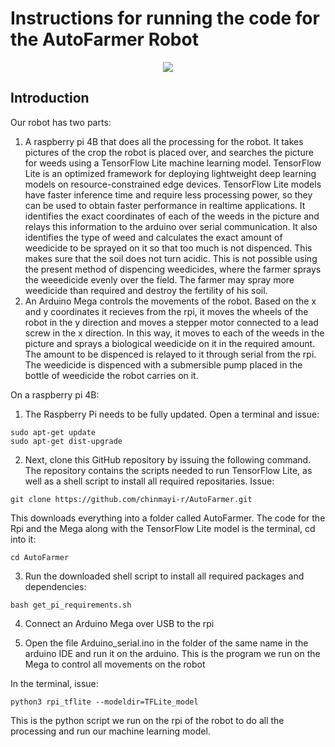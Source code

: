 # Instructions for running the code for the AutoFarmer Robot

<p align="center">
   <img src="doc/AutoFarmer-robot-image.jpg">
</p>

## Introduction
Our robot has two parts:
1. A raspberry pi 4B that does all the processing for the robot. It takes pictures of the crop the robot is placed over, and searches the picture for weeds using a TensorFlow Lite machine learning model. TensorFlow Lite is an optimized framework for deploying lightweight deep learning models on resource-constrained edge devices. TensorFlow Lite models have faster inference time and require less processing power, so they can be used to obtain faster performance in realtime applications. It identifies the exact coordinates of each of the weeds in the picture and relays this information to the arduino over serial communication. It also identifies the type of weed and calculates the exact amount of weedicide to be sprayed on it so that too much is not dispenced. This makes sure that the soil does not turn acidic. This is not possible using the present method of dispencing weedicides, where the farmer sprays the weeedicide evenly over the field. The farmer may spray more weedicide than required and destroy the fertility of his soil.
2. An Arduino Mega controls the movements of the robot. Based on the x and y coordinates it recieves from the rpi, it moves the wheels of the robot in the y direction and moves a stepper motor connected to a lead screw in the x direction. In this way, it moves to each of the weeds in the picture and sprays a biological weedicide on it in the required amount. The amount to be dispenced is relayed to it through serial from the rpi. The weedicide is dispenced with a submersible pump placed in the bottle of weedicide the robot carries on it.

On a raspberry pi 4B:
1. The Raspberry Pi needs to be fully updated. Open a terminal and issue:
```
sudo apt-get update
sudo apt-get dist-upgrade
```
2. Next, clone this GitHub repository by issuing the following command. The repository contains the scripts needed to run TensorFlow Lite, as well as a shell script to install all required repositaries. Issue:

```
git clone https://github.com/chinmayi-r/AutoFarmer.git
```
This downloads everything into a folder called AutoFarmer. The code for the Rpi and the Mega along with the TensorFlow Lite model is  the terminal, cd into it:
```
cd AutoFarmer
```
3. Run the downloaded shell script to install all required packages and dependencies:
```
bash get_pi_requirements.sh
```
4. Connect an Arduino Mega over USB to the rpi

5. Open the file Arduino_serial.ino in the folder of the same name in the arduino IDE and run it on the arduino. This is the program we run on the Mega to control all movements on the robot

In the terminal, issue:
```
python3 rpi_tflite --modeldir=TFLite_model
```
This is the python script we run on the rpi of the robot to do all the processing and run our machine learning model.


